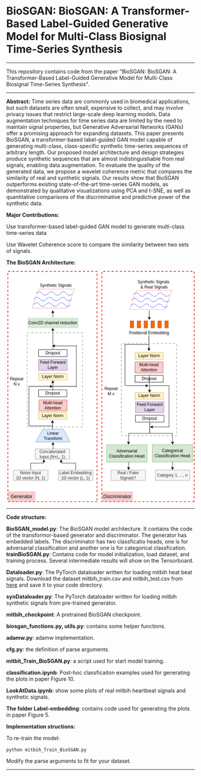 # BioSGAN: BioSGAN: A Transformer-Based Label-Guided Generative Model for Multi-Class Biosignal Time-Series Synthesis
---

This repository contains code from the paper "BioSGAN: BioSGAN: A Transformer-Based Label-Guided Generative Model for Multi-Class Biosignal Time-Series Synthesis".

---

**Abstract:**
Time series data are commonly used in biomedical applications, but such datasets are often small, expensive to collect, and may involve privacy issues that restrict large-scale deep learning models. Data augmentation techniques for time series data are limited by the need to maintain signal properties, but Generative Adversarial Networks (GANs) offer a promising approach for expanding datasets. This paper presents BioSGAN, a transformer-based label-guided GAN model capable of generating multi-class, class-specific synthetic time-series sequences of arbitrary length. Our proposed model architecture and design strategies produce synthetic sequences that are almost indistinguishable from real signals, enabling data augmentation. To evaluate the quality of the generated data, we propose a wavelet coherence metric that compares the similarity of real and synthetic signals. Our results show that BioSGAN outperforms existing state-of-the-art time-series GAN models, as demonstrated by qualitative visualizations using PCA and t-SNE, as well as quantitative comparisons of the discriminative and predictive power of the synthetic data.

**Major Contributions:**

Use transformer-based label-guided GAN model to generate multi-class time-series data

Use Wavelet Coherence score to compare the similarity between two sets of signals.

**The BioSGAN Architecture:** 

![BioSGAN Architecture](./BioSGAN_arch.png)

---
**Code structure:**

**BioSGAN_model.py**: The BioSGAN model architecture. It contains the code of the transformor-based generator and discriminator. The generator has embedded labels. The discriminator has two classficatio heads, one is for adversarial classification and another one is for categorical classfication.    
**trainBioSGAN.py**: Contains code for model initialization, load dataset, and training process. Several intermediate results will show on the Tensorboard.

**Dataloader.py**: The PyTorch dataloader written for loading mitbih heat beat signals. Download the dataset mitbih_train.csv and mitbih_test.csv from [here](https://www.kaggle.com/code/azazurrehmanbutt/ecg-classification-using-cnn-lstm/data?scriptVersionId=74982392) and save it to your code directory. 

**synDataloader.py**: The PyTorch dataloader written for loading mitbih synthetic signals from pre-trained generator. 

**mitbih_checkpoint**: A pretrained BioSGAN checkpoint.

**biosgan_functions.py, utils.py**: contains some helper functions. 

**adamw.py**: adamw implementation. 

**cfg.py**: the definition of parse arguments. 

**mitbit_Train_BioSGAN.py**: a script used for start model training. 

**classification.ipynb**: Post-hoc classficaiton examples used for generating the plots in paper Figure 10. 

**LookAtData.ipynb**: show some plots of real mitbih heartbeat signals and synthetic signals. 

**The folder Label-embedding**: contains code used for generating the plots in paper Figure 5. 


**Implementation structions:**


To re-train the model: 
```
python mitbih_Train_BioSGAN.py
```
Modify the parse arguments to fit for your dataset. 

---
